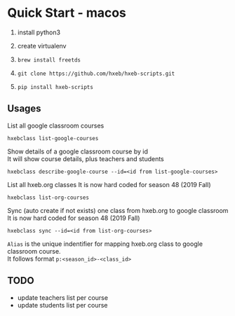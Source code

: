# Quick Start - macos

1. install python3

2. create virtualenv

3. `brew install freetds`

4. `git clone https://github.com/hxeb/hxeb-scripts.git`

5. `pip install hxeb-scripts`

## Usages

List all google classroom courses
```
hxebclass list-google-courses
```

Show details of a google classroom course by id  
It will show course details, plus teachers and students
```
hxebclass describe-google-course --id=<id from list-google-courses>
```

List all hxeb.org classes
It is now hard coded for season 48 (2019 Fall)
```
hxebclass list-org-courses
```

Sync (auto create if not exists) one class from hxeb.org to google classroom
It is now hard coded for season 48 (2019 Fall)
```
hxebclass sync --id=<id from list-org-courses>
```

`Alias` is the unique indentifier for mapping hxeb.org class to google classroom course.  
It follows format `p:<season_id>-<class_id>`


## TODO
- update teachers list per course
- update students list per course
